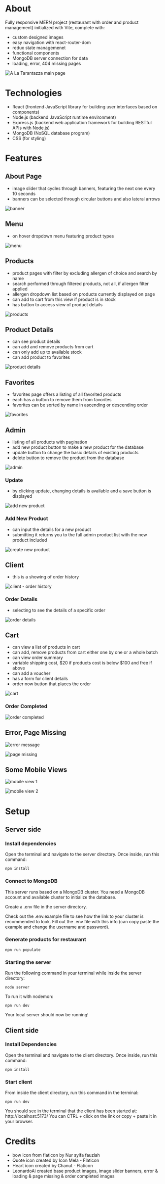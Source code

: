 # About

Fully responsive MERN project (restaurant with order and product management) initialized with Vite, complete with:

- custom designed images 
- easy navigation with react-router-dom
- redux state managemenet 
- functional components
- MongoDB server connection for data
- loading, error, 404 missing pages

![A La Tarantazza main page](https://images2.imgbox.com/8e/89/gj9EAKRf_o.jpg)

# Technologies 

- React (frontend JavaScript library for building user interfaces based on components)
- Node.js (backend JavaScript runtime environment)
- Express.js (backend web application framework for building RESTful APIs with Node.js)
- MongoDB (NoSQL database program)
- CSS (for styling)

# Features

## About Page

- image slider that cycles through banners, featuring the next one every 10 seconds
- banners can be selected through circular buttons and also lateral arrows 

![banner](https://images2.imgbox.com/f1/41/cwdKbO0J_o.jpg)

## Menu

- on hover dropdown menu featuring product types

![menu](https://images2.imgbox.com/8d/46/5NuudE34_o.jpg)

## Products

- product pages with filter by excluding allergen of choice and search by name
- search performed through filtered products, not all, if allergen filter applied
- allergen dropdown list based on products currently displayed on page
- can add to cart from this view if product is in stock
- has button to access view of product details

![products](https://images2.imgbox.com/13/81/zV7lsaoe_o.jpg)

## Product Details

- can see product details
- can add and remove products from cart 
- can only add up to available stock
- can add product to favorites

![product details](https://images2.imgbox.com/72/dc/LBqoCAog_o.jpg)

## Favorites

- favorites page offers a listing of all favorited products
- each has a button to remove them from favorites
- favorites can be sorted by name in ascending or descending order

![favorites](https://images2.imgbox.com/75/8b/WrJFtu3u_o.jpg)

## Admin

- listing of all products with pagination 
- add new product button to make a new product for the database
- update button to change the basic details of existing products
- delete button to remove the product from the database

![admin](https://images2.imgbox.com/7d/90/AcE6P5R4_o.jpg)

### Update

- by clicking update, changing details is available and a save button is displayed 

![add new product](https://images2.imgbox.com/63/3a/iCuuvDXS_o.jpg)

### Add New Product

- can input the details for a new product
- submitting it returns you to the full admin product list with the new product included

![create new product](https://images2.imgbox.com/fc/be/ufoFmfi1_o.jpg)

## Client

- this is a showing of order history

![client - order history](https://images2.imgbox.com/83/05/PZMIquCq_o.jpg)

### Order Details

- selecting to see the details of a specific order 

![order details](https://images2.imgbox.com/51/4e/5I05uNBW_o.jpg)

## Cart

- can view a list of products in cart
- can add, remove products from cart either one by one or a whole batch 
- can view order summary
- variable shipping cost, $20 if products cost is below $100 and free if above
- can add a voucher 
- has a form for client details 
- order now button that places the order

![cart](https://images2.imgbox.com/e9/62/ttmLfd6G_o.jpg)

### Order Completed

![order completed](https://images2.imgbox.com/ad/e5/UBvWKAbg_o.jpg)

## Error, Page Missing

![error message](https://images2.imgbox.com/23/c7/6sa9V5sE_o.jpg)

![page missing](https://images2.imgbox.com/a5/bc/ZhXl2LBV_o.jpg)

## Some Mobile Views

![mobile view 1](https://images2.imgbox.com/65/ee/JeD37sfD_o.jpg)

![mobile view 2](https://images2.imgbox.com/4e/8e/M7ZwXyJ7_o.jpg)

# Setup

## Server side

### Install dependencies

Open the terminal and navigate to the server directory. Once inside, run this command:

```
npm install
```

### Connect to MongoDB

This server runs based on a MongoDB cluster. You need a MongoDB account and available cluster to initialize the database.

Create a .env file in the server directory.

Check out the .env.example file to see how the link to your cluster is recommended to look. Fill out the .env file with this info (can copy paste the example and change the username and password).

### Generate products for restaurant

```
npm run populate
```

### Starting the server

Run the following command in your terminal while inside the server directory:

```
node server
```

To run it with nodemon:

```
npm run dev
```

Your local server should now be running!

## Client side

### Install Dependencies

Open the terminal and navigate to the client directory. Once inside, run this command:

```
npm install
```

### Start client 

From inside the client directory, run this command in the terminal:

```
npm run dev
```

You should see in the terminal that the client has been started at: http://localhost:5173/
You can CTRL + click on the link or copy + paste it in your browser. 

# Credits

- bow icon from flaticon by Nur syifa fauziah
- Quote icon created by Icon Mela - Flaticon
- Heart icon created by Chanut - Flaticon
- LeonardoAi created base product images, image slider banners, error & loading & page missing & order completed images
